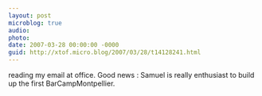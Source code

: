 ```yaml
---
layout: post
microblog: true
audio: 
photo: 
date: 2007-03-28 00:00:00 -0000
guid: http://xtof.micro.blog/2007/03/28/t14128241.html
---
```

reading my email at office. Good news : Samuel is really enthusiast to build up the first BarCampMontpellier.
